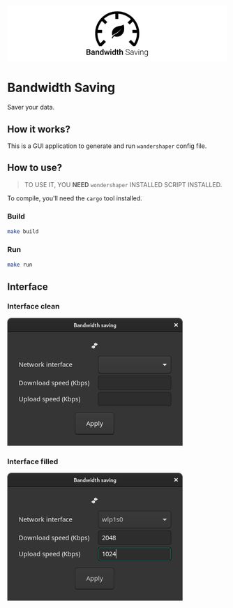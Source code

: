 ![Bandwidth logo](logo.png)
# Bandwidth Saving
Saver your data.

## How it works?
This is a GUI application to generate and run `wandershaper` config file.

## How to use?
> TO USE IT, YOU **NEED** `wondershaper` INSTALLED SCRIPT INSTALLED.

To compile, you'll need the `cargo` tool installed.
### Build 
```sh
make build
```

### Run 
```sh
make run 
```

## Interface

### Interface clean
![Interface clean](interface_clean.png)

### Interface filled 
![Interface filled](interface_filled.png)